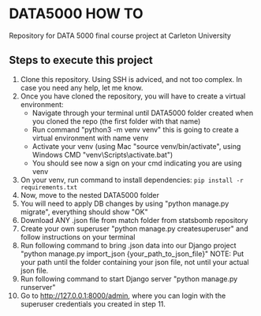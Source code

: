 # DATA5000 HOW TO

Repository for DATA 5000 final course project at Carleton University

## Steps to execute this project

1. Clone this repository. Using SSH is adviced, and not too complex. In case you need any help, let me know.
2. Once you have cloned the repository, you will have to create a virtual environment:
   - Navigate through your terminal until DATA5000 folder created when you cloned the repo (the first folder with that name)
   - Run command "python3 -m venv venv" this is going to create a virtual environment with name venv
   - Activate your venv (using Mac "source venv/bin/activate", using Windows CMD "venv\Scripts\activate.bat")
   - You should see now a sign on your cmd indicating you are using venv
3. On your venv, run command to install dependencies: `pip install -r requirements.txt`
4. Now, move to the nested DATA5000 folder
5. You will need to apply DB changes by using "python manage.py migrate", everything should show "OK"
10. Download ANY .json file from match folder from statsbomb repository
11. Create your own superuser "python manage.py createsuperuser" and follow instructions on your terminal
12. Run following command to bring .json data into our Django project "python manage.py import_json {your_path_to_json_file}" NOTE: Put your path until the folder containing your json file, not until your actual json file.
13. Run following command to start Django server "python manage.py runserver"
14. Go to http://127.0.0.1:8000/admin, where you can login with the superuser credentials you created in step 11.
